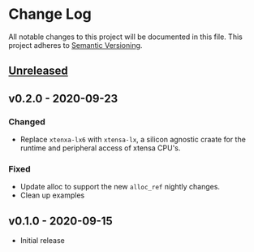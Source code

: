 # Change Log

All notable changes to this project will be documented in this file.
This project adheres to [Semantic Versioning](http://semver.org/).

## [Unreleased]

## v0.2.0 - 2020-09-23

### Changed
  - Replace `xtenxa-lx6` with `xtensa-lx`, a silicon agnostic craate for the runtime and peripheral access of xtensa CPU's.

### Fixed
  - Update alloc to support the new `alloc_ref` nightly changes.
  - Clean up examples

## v0.1.0 - 2020-09-15

- Initial release

[Unreleased]: https://github.com/esp-rs/esp32-hal/compare/v0.2.0...HEAD
[v0.2.0]: https://github.com/esp-rs/esp32-hal/compare/v0.1.0...v0.2.0
[v0.1.0]: https://github.com/esp-rs/esp32-hal/tree/v0.1.0